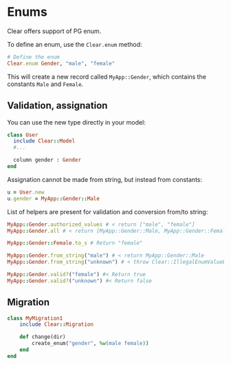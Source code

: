# Enums

Clear offers support of PG enum.

To define an enum, use the `Clear.enum` method:

```ruby
# Define the enum
Clear.enum Gender, "male", "female"
```

This will create a new record called `MyApp::Gender`, which contains the constants `Male` and `Female`.

## Validation, assignation

You can use the new type directly in your model:

```ruby
class User
  include Clear::Model
  #...

  column gender : Gender
end
```

Assignation cannot be made from string, but instead from constants:

```ruby
u = User.new
u.gender = MyApp::Gender::Male
```

List of helpers are present for validation and conversion from/to string:

```ruby
MyApp::Gender.authorized_values # < return ["male", "female"]
MyApp::Gender.all # < return [MyApp::Gender::Male, MyApp::Gender::Female]

MyApp::Gender::Female.to_s # Return "female"

MyApp::Gender.from_string("male") # < return MyApp::Gender::Male
MyApp::Gender.from_string("unknown") # < throw Clear::IllegalEnumValueError

MyApp::Gender.valid?("female") #< Return true
MyApp::Gender.valid?("unknown") #< Return false
```

## Migration

```ruby
class MyMigration1
    include Clear::Migration

    def change(dir)
        create_enum("gender", %w(male female))
    end
end
```

